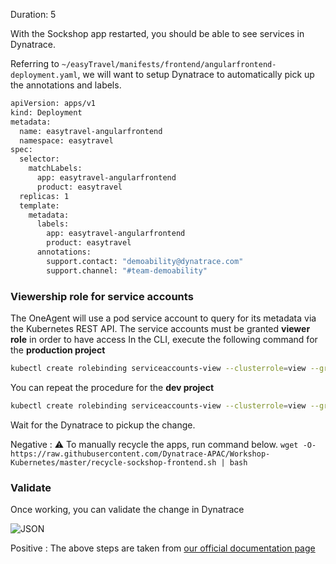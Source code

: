 <!-- Step to setup labels and annotations -->
Duration: 5

With the Sockshop app restarted, you should be able to see services in Dynatrace.

Referring to `~/easyTravel/manifests/frontend/angularfrontend-deployment.yaml`, we will want to setup Dynatrace to automatically pick up the annotations and labels.

```bash
apiVersion: apps/v1
kind: Deployment
metadata:
  name: easytravel-angularfrontend
  namespace: easytravel
spec:
  selector:
    matchLabels:
      app: easytravel-angularfrontend
      product: easytravel
  replicas: 1
  template:
    metadata:
      labels:
        app: easytravel-angularfrontend
        product: easytravel
      annotations:
        support.contact: "demoability@dynatrace.com"
        support.channel: "#team-demoability"
```
### Viewership role for service accounts

The OneAgent will use a pod service account to query for its metadata via the Kubernetes REST API.
The service accounts must be granted **viewer role** in order to have access
In the CLI, execute the following command for the **production project**

```bash
kubectl create rolebinding serviceaccounts-view --clusterrole=view --group=system:serviceaccounts:production --namespace=production
```

You can repeat the procedure for the **dev project**

```bash
kubectl create rolebinding serviceaccounts-view --clusterrole=view --group=system:serviceaccounts:dev --namespace=dev
```

Wait for the Dynatrace to pickup the change. 

Negative
: ⚠️ To manually recycle the apps, run command below.
`wget -O- https://raw.githubusercontent.com/Dynatrace-APAC/Workshop-Kubernetes/master/recycle-sockshop-frontend.sh | bash`

### Validate

Once working, you can validate the change in Dynatrace

![JSON](../assets/k8s/Picture12.png)

Positive
: The above steps are taken from [our official documentation page](https://www.dynatrace.com/support/help/technology-support/container-platforms/kubernetes/other-deployments-and-configurations/leverage-tags-defined-in-kubernetes-deployments/)
